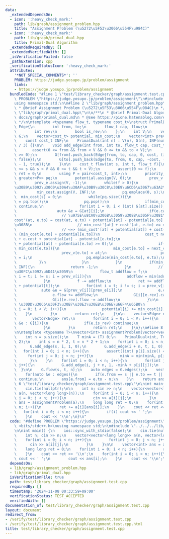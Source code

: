 ```yaml
---
data:
  _extendedDependsOn:
  - icon: ':heavy_check_mark:'
    path: lib/graph/assignment_problem.hpp
    title: "Assignment Problem (\u5272\u5F53\u3066\u554F\u984C)"
  - icon: ':heavy_check_mark:'
    path: lib/graph/primal_dual.hpp
    title: Primal-Dual Algorithm
  _extendedRequiredBy: []
  _extendedVerifiedWith: []
  _isVerificationFailed: false
  _pathExtension: cpp
  _verificationStatusIcon: ':heavy_check_mark:'
  attributes:
    '*NOT_SPECIAL_COMMENTS*': ''
    PROBLEM: https://judge.yosupo.jp/problem/assignment
    links:
    - https://judge.yosupo.jp/problem/assignment
  bundledCode: "#line 1 \"test/library_checker/graph/assignment.test.cpp\"\n#define\
    \ PROBLEM \"https://judge.yosupo.jp/problem/assignment\"\n#include <bits/stdc++.h>\n\
    using namespace std;\n\n#line 2 \"lib/graph/assignment_problem.hpp\"\n\n/**\n\
    \ * @brief Assignment Problem (\u5272\u5F53\u3066\u554F\u984C)\n */\n\n#line 2\
    \ \"lib/graph/primal_dual.hpp\"\n\n/**\n * @brief Primal-Dual Algorithm\n * @docs\
    \ docs/graph/primal_dual.md\n * @see https://pione.hatenablog.com/entry/2021/02/28/075034\n\
    \ */\n\ntemplate <typename flow_t, typename cost_t>\nstruct PrimalDual{\n    struct\
    \ Edge{\n        int from, to;\n        flow_t cap, flow;\n        cost_t cost;\n\
    \        int rev;\n        bool is_rev;\n    };\n    int V;\n    vector<vector<Edge>>\
    \ G;\n    vector<cost_t> potential, min_cost;\n    vector<int> prev_v, prev_e;\n\
    \    const cost_t INF;\n    PrimalDual(int n) : V(n), G(n), INF(numeric_limits<cost_t>::max()\
    \ / 3) {}\n\n    void add_edge(int from, int to, flow_t cap, cost_t cost){\n \
    \       assert(0 <= from && from < V && 0 <= to && to < V);\n        assert(cost\
    \ >= 0);\n        G[from].push_back(Edge{from, to, cap, 0, cost, (int) G[to].size(),\
    \ false});\n        G[to].push_back(Edge{to, from, 0, cap, -cost, (int) G[from].size()\
    \ - 1, true});\n    }\n\n    cost_t flow(int s, int t, flow_t f){\n        assert(0\
    \ <= s && s < V && 0 <= t && t < V);\n        assert(0 <= f);\n        cost_t\
    \ ret = 0;\n        using P = pair<cost_t, int>;\n        priority_queue<P, vector<P>,\
    \ greater<P>> pq;\n        potential.assign(V, 0);\n        prev_v.assign(V, -1);\n\
    \        prev_e.assign(V, -1);\n        while(f > 0){\n            // s-t \u30D1\
    \u30B9\u3092\u30C0\u30A4\u30AF\u30B9\u30C8\u30E9\u6CD5\u3067\u63A2\u7D22\n   \
    \         min_cost.assign(V, INF);\n            pq.emplace(0, s);\n          \
    \  min_cost[s] = 0;\n            while(pq.size()){\n                auto [c, at]\
    \ = pq.top();\n                pq.pop();\n                if(min_cost[at] < c)\
    \ continue;\n                for(int i = 0; i < (int) G[at].size(); i++){\n  \
    \                  auto &e = G[at][i];\n                    if(e.cap <= 0) continue;\n\
    \                    // \u975E\u8CA0\u306B\u3059\u308B\u305F\u3081\u306B\u3001\
    cost'(at, e.to) = cost(at, e.to) + potential[at] - potential[e.to] \u3068\u3059\
    \u308B\n                    // min_cost'[at] + cost'(at, e.to) >= min_cost'[e.to]\n\
    \                    // <=> (min_cost'[at] + potential[at]) + cost(at, e.to) >=\
    \ (min_cost[e.to] + potential[e.to])\n                    cost_t next_cost = min_cost[at]\
    \ + e.cost + potential[at] - potential[e.to];\n                    assert(e.cost\
    \ + potential[at] - potential[e.to] >= 0);\n                    if(next_cost <\
    \ min_cost[e.to]){\n                        min_cost[e.to] = next_cost;\n    \
    \                    prev_v[e.to] = at;\n                        prev_e[e.to]\
    \ = i;\n                        pq.emplace(min_cost[e.to], e.to);\n          \
    \          }\n                }\n            }\n            if(min_cost[t] ==\
    \ INF){\n                return -1;\n            }\n            // \u30D5\u30ED\
    \u30FC\u3092\u6D41\u3059\n            flow_t addflow = f;\n            for(int\
    \ i = t; i != s; i = prev_v[i]){\n                addflow = min(addflow, G[prev_v[i]][prev_e[i]].cap);\n\
    \            }\n            f -= addflow;\n            ret += addflow * (min_cost[t]\
    \ + potential[t]);\n            for(int i = t; i != s; i = prev_v[i]){\n     \
    \           auto &e = G[prev_v[i]][prev_e[i]];\n                e.cap -= addflow;\n\
    \                e.flow += addflow;\n                G[i][e.rev].cap += addflow;\n\
    \                G[i][e.rev].flow -= addflow;\n            }\n\n            //\
    \ \u30DD\u30C6\u30F3\u30B7\u30E3\u30EB\u306E\u66F4\u65B0\n            for(int\
    \ i = 0; i < V; i++){\n                potential[i] += min_cost[i];\n        \
    \    }\n        }\n        return ret;\n    }\n\n    vector<Edge> edges(){\n \
    \       vector<Edge> ret;\n        for(int i = 0; i < V; i++){\n            for(auto\
    \ &e : G[i]){\n                if(e.is_rev) continue;\n                ret.push_back(e);\n\
    \            }\n        }\n        return ret;\n    }\n};\n#line 8 \"lib/graph/assignment_problem.hpp\"\
    \n\ntemplate <typename T>\nvector<int> assignmentProblem(vector<vector<T>> &p){\n\
    \    int n = p.size();\n    T minA = (T) 0;\n    PrimalDual<int, T> G(n * 2 +\
    \ 2);\n    int s = n * 2, t = n * 2 + 1;\n    for(int i = 0; i < n; i++){\n  \
    \      G.add_edge(s, i, 1, 0);\n        G.add_edge(i + n, t, 1, 0);\n    }\n \
    \   for(int i = 0; i < n; i++){\n        assert((int) p[i].size() == n);\n   \
    \     for(int j = 0; j < n; j++){\n            minA = min(minA, p[i][j]);\n  \
    \      }\n    }\n    for(int i = 0; i < n; i++){\n        for(int j = 0; j < n;\
    \ j++){\n            G.add_edge(i, j + n, 1, -minA + p[i][j]);\n        }\n  \
    \  }\n\n    G.flow(s, t, n);\n    auto edges = G.edges();\n    vector<int> ans(n);\n\
    \    for(auto &e : edges){\n        if(e.from == s || e.to == t || e.flow == 0)\
    \ continue;\n        ans[e.from] = e.to - n;\n    }\n    return ans;\n}\n#line\
    \ 6 \"test/library_checker/graph/assignment.test.cpp\"\n\nint main() {\n    ios::sync_with_stdio(false);\n\
    \    cin.tie(nullptr);\n\n    int n; cin >> n;\n    vector<vector<long long>>\
    \ a(n, vector<long long>(n));\n    for(int i = 0; i < n; i++){\n        for(int\
    \ j = 0; j < n; j++){\n            cin >> a[i][j];\n        }\n    }\n\n    vector<int>\
    \ ans = assignmentProblem(a);\n    long long ret = 0;\n    for(int i = 0; i <\
    \ n; i++){\n        ret += a[i][ans[i]];\n    }\n    cout << ret << '\\n';\n \
    \   for(int i = 0; i < n; i++){\n        if(i) cout << ' ';\n        cout << ans[i];\n\
    \    }\n    cout << '\\n';\n}\n"
  code: "#define PROBLEM \"https://judge.yosupo.jp/problem/assignment\"\n#include\
    \ <bits/stdc++.h>\nusing namespace std;\n\n#include \"../../../lib/graph/assignment_problem.hpp\"\
    \n\nint main() {\n    ios::sync_with_stdio(false);\n    cin.tie(nullptr);\n\n\
    \    int n; cin >> n;\n    vector<vector<long long>> a(n, vector<long long>(n));\n\
    \    for(int i = 0; i < n; i++){\n        for(int j = 0; j < n; j++){\n      \
    \      cin >> a[i][j];\n        }\n    }\n\n    vector<int> ans = assignmentProblem(a);\n\
    \    long long ret = 0;\n    for(int i = 0; i < n; i++){\n        ret += a[i][ans[i]];\n\
    \    }\n    cout << ret << '\\n';\n    for(int i = 0; i < n; i++){\n        if(i)\
    \ cout << ' ';\n        cout << ans[i];\n    }\n    cout << '\\n';\n}\n"
  dependsOn:
  - lib/graph/assignment_problem.hpp
  - lib/graph/primal_dual.hpp
  isVerificationFile: true
  path: test/library_checker/graph/assignment.test.cpp
  requiredBy: []
  timestamp: '2024-11-08 00:33:59+09:00'
  verificationStatus: TEST_ACCEPTED
  verifiedWith: []
documentation_of: test/library_checker/graph/assignment.test.cpp
layout: document
redirect_from:
- /verify/test/library_checker/graph/assignment.test.cpp
- /verify/test/library_checker/graph/assignment.test.cpp.html
title: test/library_checker/graph/assignment.test.cpp
---
```

